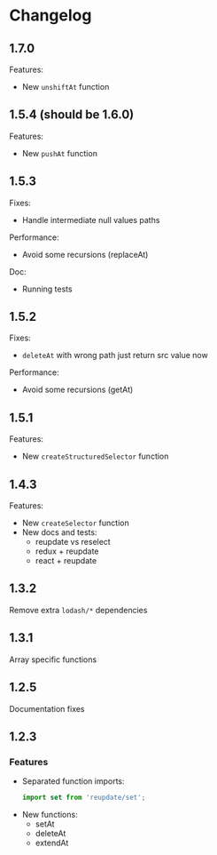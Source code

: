 # Changelog

## 1.7.0

Features:
* New `unshiftAt` function

## 1.5.4 (should be 1.6.0)

Features:
* New `pushAt` function

## 1.5.3

Fixes:
* Handle intermediate null values paths

Performance:
* Avoid some recursions (replaceAt)

Doc:
* Running tests

## 1.5.2

Fixes:
* `deleteAt` with wrong path just return src value now

Performance:
* Avoid some recursions (getAt)

## 1.5.1

Features:
* New `createStructuredSelector` function

## 1.4.3

Features:
* New `createSelector` function
* New docs and tests:
  * reupdate vs reselect
  * redux + reupdate
  * react + reupdate

## 1.3.2

Remove extra `lodash/*` dependencies

## 1.3.1

Array specific functions

## 1.2.5

Documentation fixes

## 1.2.3

### Features
* Separated function imports: 
  ```jsx harmony
  import set from 'reupdate/set';
  ``` 
* New functions:
  * setAt
  * deleteAt
  * extendAt  
  